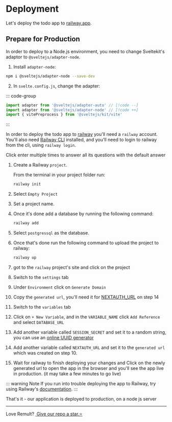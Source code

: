 # Deployment

Let's deploy the todo app to [railway.app](https://railway.app/).

## Prepare for Production

In order to deploy to a Node.js environment, you need to change Sveltekit's adaptor to `@sveltejs/adapter-node`.

1. Install `adapter-node`:

```sh
npm i @sveltejs/adapter-node --save-dev
```

2. In `svelte.config.js`, change the adapter:

::: code-group

```js [svelte.config.js]
import adapter from '@sveltejs/adapter-auto' // [!code --]
import adapter from '@sveltejs/adapter-node' // [!code ++]
import { vitePreprocess } from '@sveltejs/kit/vite'
```

:::

In order to deploy the todo app to [railway](https://railway.app/) you'll need a `railway` account. You'll also need [Railway CLI](https://docs.railway.app/develop/cli#npm) installed, and you'll need to login to railway from the cli, using `railway login`.

Click enter multiple times to answer all its questions with the default answer

1. Create a Railway `project`.

   From the terminal in your project folder run:

   ```sh
   railway init
   ```

2. Select `Empty Project`
3. Set a project name.
4. Once it's done add a database by running the following command:
   ```sh
   railway add
   ```
5. Select `postgressql` as the database.
6. Once that's done run the following command to upload the project to railway:
   ```sh
   railway up
   ```
7. got to the `railway` project's site and click on the project
8. Switch to the `settings` tab
9. Under `Environment` click on `Generate Domain`
10. Copy the `generated url`, you'll need it for [NEXTAUTH_URL](https://next-auth.js.org/configuration/options#nextauth_url) on step 14
11. Switch to the `variables` tab
12. Click on `+ New Variable`, and in the `VARIABLE_NAME` click `Add Reference` and select `DATABASE_URL`
13. Add another variable called `SESSION_SECRET` and set it to a random string, you can use an [online UUID generator](https://www.uuidgenerator.net/)
14. Add another variable called `NEXTAUTH_URL` and set it to the `generated url` which was created on step 10.
15. Wait for railway to finish deploying your changes and Click on the newly generated url to open the app in the browser and you'll see the app live in production. (it may take a few minutes to go live)

::: warning Note
If you run into trouble deploying the app to Railway, try using Railway's [documentation](https://docs.railway.app/deploy/deployments).
:::

That's it - our application is deployed to production, on a node js server

<hr />
Love Remult?&nbsp;<a href="https://github.com/remult/remult" target="_blank" rel="noopener"> Give our repo a star.⭐</a>
